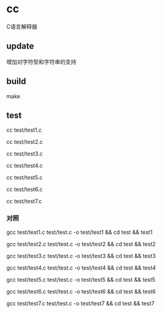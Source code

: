 # cc
C语言解释器

## update
增加对字符型和字符串的支持

## build
make

## test
cc test/test1.c

cc test/test2.c

cc test/test3.c

cc test/test4.c

cc test/test5.c

cc test/test6.c

cc test/test7.c

### 对照
gcc test/test1.c test/test.c -o test/test1 && cd test && test1

gcc test/test2.c test/test.c -o test/test2 && cd test && test2

gcc test/test3.c test/test.c -o test/test3 && cd test && test3

gcc test/test4.c test/test.c -o test/test4 && cd test && test4

gcc test/test5.c test/test.c -o test/test5 && cd test && test5

gcc test/test6.c test/test.c -o test/test6 && cd test && test6

gcc test/test7.c test/test.c -o test/test7 && cd test && test7
